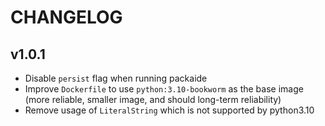 # CHANGELOG

## v1.0.1

- Disable `persist` flag when running packaide
- Improve `Dockerfile` to use `python:3.10-bookworm` as the base image (more reliable, smaller image, and should long-term reliability)
- Remove usage of `LiteralString` which is not supported by python3.10